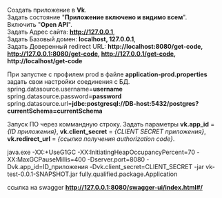 Создать приложение в **Vk**.  
Задать состояние "**Приложение включено и видимо всем**".  
Включить "**Open API**".  
Задать Адрес сайта: **http://127.0.0.1**,  
Задать Базовый домен: **localhost, 127.0.0.1**,  
Задать Доверенный redirect URL: **http://localhost:8080/get-code, http://127.0.0.1:8080/get-code, http://127.0.0.1/get-code, http://localhost/get-code**  
  
При запустке с профилем prod в файле **application-prod.properties** задать свои настройки соединения с БД.  
spring.datasource.username=**username**  
spring.datasource.password=**password**  
spring.datasource.url=**jdbc:postgresql://DB-host:5432/postgres?currentSchema=currentSchema**  
  
Запуск ПО через коммандную строку. Задать параметры **vk.app_id** = *{ID приложения}*,  **vk.client_secret** = *{CLIENT SECRET приложения}*, **vk.redirect_url** = *{ссылка получения authorization code}*.  
  
java.exe -XX:+UseG1GC -XX:InitiatingHeapOccupancyPercent=70 -XX:MaxGCPauseMillis=400 -Dserver.port=8080 -Dvk.app_id=ID_приложения -Dvk.client_secret=CLIENT_SECRET -jar vk-test-0.0.1-SNAPSHOT.jar fully.qualified.package.Application  
  
ссылка на swagger **http://127.0.0.1:8080/swagger-ui/index.html#/**  
